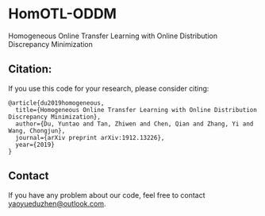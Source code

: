 # HomOTL-ODDM
Homogeneous Online Transfer Learning with Online Distribution Discrepancy Minimization

## Citation:
If you use this code for your research, please consider citing:

```
@article{du2019homogeneous,
  title={Homogeneous Online Transfer Learning with Online Distribution Discrepancy Minimization},
  author={Du, Yuntao and Tan, Zhiwen and Chen, Qian and Zhang, Yi and Wang, Chongjun},
  journal={arXiv preprint arXiv:1912.13226},
  year={2019}
}
```

## Contact
If you have any problem about our code, feel free to contact yaoyueduzhen@outlook.com.
